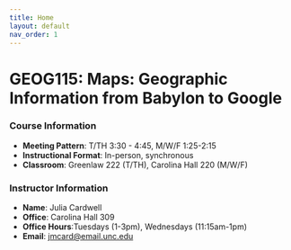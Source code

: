 ```yaml
---
title: Home
layout: default
nav_order: 1
---
```


# GEOG115: Maps: Geographic Information from Babylon to Google 

### Course Information
- **Meeting Pattern**: T/TH 3:30 - 4:45, M/W/F 1:25-2:15
- **Instructional Format**: In-person, synchronous
- **Classroom**:  Greenlaw 222 (T/TH), Carolina Hall 220 (M/W/F) 

### Instructor Information
- **Name**: Julia Cardwell
- **Office**: Carolina Hall 309
- **Office Hours**:Tuesdays (1-3pm), Wednesdays (11:15am-1pm)
- **Email**: jmcard@email.unc.edu

  



